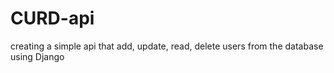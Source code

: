 # CURD-api
creating a simple api that add, update, read, delete users from the database using Django
